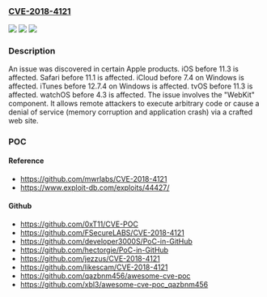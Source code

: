 ### [CVE-2018-4121](https://cve.mitre.org/cgi-bin/cvename.cgi?name=CVE-2018-4121)
![](https://img.shields.io/static/v1?label=Product&message=n%2Fa&color=blue)
![](https://img.shields.io/static/v1?label=Version&message=n%2Fa&color=blue)
![](https://img.shields.io/static/v1?label=Vulnerability&message=n%2Fa&color=brighgreen)

### Description

An issue was discovered in certain Apple products. iOS before 11.3 is affected. Safari before 11.1 is affected. iCloud before 7.4 on Windows is affected. iTunes before 12.7.4 on Windows is affected. tvOS before 11.3 is affected. watchOS before 4.3 is affected. The issue involves the "WebKit" component. It allows remote attackers to execute arbitrary code or cause a denial of service (memory corruption and application crash) via a crafted web site.

### POC

#### Reference
- https://github.com/mwrlabs/CVE-2018-4121
- https://www.exploit-db.com/exploits/44427/

#### Github
- https://github.com/0xT11/CVE-POC
- https://github.com/FSecureLABS/CVE-2018-4121
- https://github.com/developer3000S/PoC-in-GitHub
- https://github.com/hectorgie/PoC-in-GitHub
- https://github.com/jezzus/CVE-2018-4121
- https://github.com/likescam/CVE-2018-4121
- https://github.com/qazbnm456/awesome-cve-poc
- https://github.com/xbl3/awesome-cve-poc_qazbnm456

